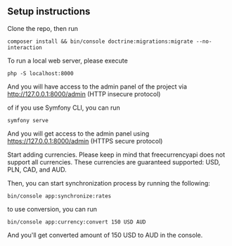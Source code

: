 ## Setup instructions

Clone the repo, then run

```
composer install && bin/console doctrine:migrations:migrate --no-interaction
```

To run a local web server, please execute

```
php -S localhost:8000
```

And you will have access to the admin panel of the project via http://127.0.0.1:8000/admin (HTTP insecure protocol)

of if you use Symfony CLI, you can run

```
symfony serve
```

And you will get access to the admin panel using https://127.0.0.1:8000/admin (HTTPS secure protocol)

Start adding currencies. Please keep in mind that freecurrencyapi does not support all currencies. These currencies are guaranteed supported: USD, PLN, CAD, and AUD.

Then, you can start synchronization process by running the following:

```
bin/console app:synchronize:rates
```

to use conversion, you can run

```
bin/console app:currency:convert 150 USD AUD
```

And you'll get converted amount of 150 USD to AUD in the console.
